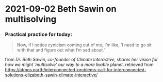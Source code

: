 # 2021-09-02 Beth Sawin on multisolving

### Practical practice for today:
> Now, if I notice cynicism coming out of me, I’m like, ‘I need to go sit with that and figure out what I’m sad about.’

from _Dr. Beth Sawin, co-founder of Climate Interactive, shares her vision for how we might ‘multisolve’ our way to a more livable planet._ retrieved from
https://atmos.earth/interconnected-problems-call-for-interconnected-solutions-elizabeth-sawin-climate-interactive/
